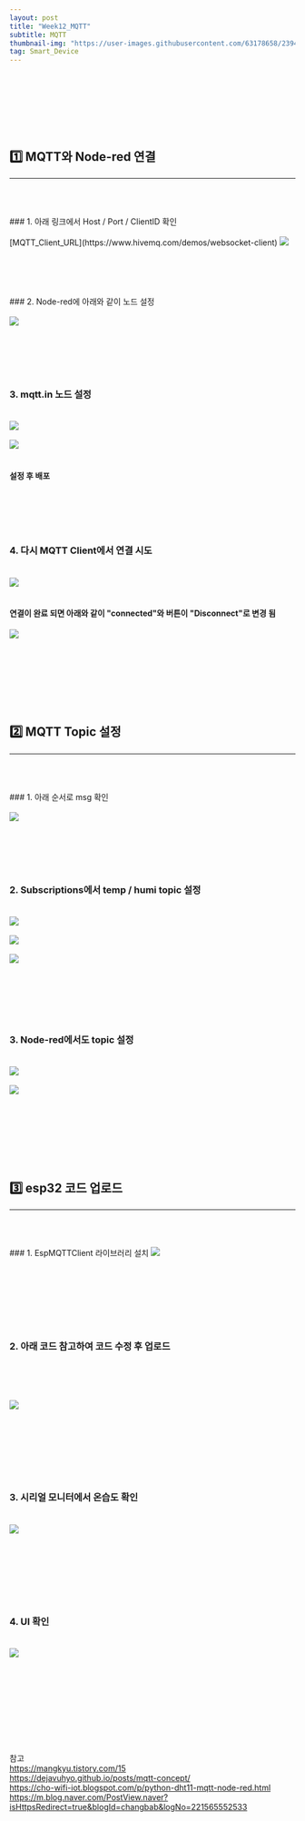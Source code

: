 ```yaml
---
layout: post
title: "Week12_MQTT"
subtitle: MQTT
thumbnail-img: "https://user-images.githubusercontent.com/63178658/239456247-d47a7325-e5f5-4940-a27e-1e463ddff17c.png"
tag: Smart_Device
---
```


<br><br>
<br><br>
<br><br>
## 1️⃣ MQTT와 Node-red 연결 
<hr/>
<br>
<br><br>
### 1. 아래 링크에서 Host / Port / ClientID 확인  <br><br>
[MQTT_Client_URL](https://www.hivemq.com/demos/websocket-client)
<img src = "https://user-images.githubusercontent.com/63178658/239456247-d47a7325-e5f5-4940-a27e-1e463ddff17c.png"/><br><br>
<br><br>
<br><br>
### 2. Node-red에 아래와 같이 노드 설정 <br><br>
<img src = "https://user-images.githubusercontent.com/63178658/239453607-f6647bc2-6c85-4e2b-a3ac-84db77512ea7.png"/><br><br>
<br><br>
<br><br>



### 3. mqtt.in 노드 설정<br><br>
<img src = "https://user-images.githubusercontent.com/63178658/239453608-656829f9-40ff-4b85-a717-5f46bb35076e.png"/><br><br>
<img src = "https://user-images.githubusercontent.com/63178658/239453611-50849ada-7217-4a77-88f7-fc0c4cbbf55f.png"/><br><br>
#### 설정 후 배포
<br><br>
<br><br>

### 4. 다시 MQTT Client에서 연결 시도<br><br>
<img src = "https://user-images.githubusercontent.com/63178658/239456252-6d47cfdf-e54a-42b9-96da-04f685491f89.png"/><br><br>
#### 연결이 완료 되면 아래와 같이 "connected"와 버튼이 "Disconnect"로 변경 됨
<img src = "https://user-images.githubusercontent.com/63178658/239455190-c9c4d3b6-426d-4f89-a5e9-22e914dc063e.png"/><br><br>
<br><br>
<br><br>
<br><br>


## 2️⃣ MQTT Topic 설정
<hr/>
<br>
<br><br>
### 1. 아래 순서로 msg 확인  <br><br>
<img src = "https://user-images.githubusercontent.com/63178658/239456958-ba3e742b-a102-4e81-8b90-6c88f6276fb0.png"/><br><br>
<br><br>
<br><br>


### 2. Subscriptions에서 temp / humi topic 설정  <br><br>
<img src = "https://user-images.githubusercontent.com/63178658/239456241-27163fee-b28b-4dcb-9079-7ad29289dd4f.png"/><br><br>
<img src = "https://user-images.githubusercontent.com/63178658/239453598-110f8d1f-d416-4ad3-9b1d-13cb9f9e1bef.png"/><br><br>
<img src = "https://user-images.githubusercontent.com/63178658/239453586-bc41720c-7afe-48e1-a9da-93292e90f6ef.png"/><br><br>

<br><br>
<br><br>
### 3. Node-red에서도 topic 설정<br><br>
<img src = "https://user-images.githubusercontent.com/63178658/239454596-bc0b7ef3-9976-4422-b63b-2573992cf1bf.png"/><br><br>
<img src = "https://user-images.githubusercontent.com/63178658/239454600-597abe05-df62-4ea2-ac55-9a043ea7108a.png"/><br><br>
<br><br>
<br><br>
<br><br>
## 3️⃣ esp32 코드 업로드 
<hr/>
<br>
<br><br>
### 1. EspMQTTClient 라이브러리 설치
<img src = "https://user-images.githubusercontent.com/63178658/239457711-fec7c246-b9e4-4c74-b1de-fd6ece6ed523.png"/><br><br>
<br><br>
<br><br>
<br><br>

### 2. 아래 코드 참고하여 코드 수정 후 업로드  <br><br>
<script src="https://gist.github.com/yejin0509/90d5c41f114c36cb168e25472fcd14b4.js"></script><br><br>
<img src = "https://user-images.githubusercontent.com/63178658/239455198-b4bb976e-f8e8-4a67-977f-bd29a9fe14b8.png"/><br><br>
<br><br>
<br><br>
<br><br>

### 3. 시리얼 모니터에서 온습도 확인   <br><br>
<img src = "https://user-images.githubusercontent.com/63178658/239453585-65ea2b48-9a2f-4936-b5f5-ddc27910b70e.png"/><br><br>
<br><br>
<br><br>
<br><br>

### 4. UI 확인  <br><br>
<img src = "https://user-images.githubusercontent.com/63178658/239453601-430fd41c-7ff5-4be4-8753-be8317d4432c.png"/><br><br>
<br><br>
<br><br>
<br><br>
<br><br>


참고<br>
https://mangkyu.tistory.com/15<br>
https://dejavuhyo.github.io/posts/mqtt-concept/ <br>
https://cho-wifi-iot.blogspot.com/p/python-dht11-mqtt-node-red.html <br>
https://m.blog.naver.com/PostView.naver?isHttpsRedirect=true&blogId=changbab&logNo=221565552533
<br><br>
<br><br>
